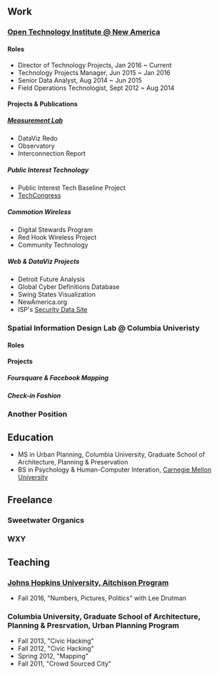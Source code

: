 ## Work

### [Open Technology Institute @ New America](https://newamerica.org/oti)

#### Roles
- Director of Technology Projects, Jan 2016 ~ Current
- Technology Projects Manager, Jun 2015 ~ Jan 2016
- Senior Data Analyst, Aug 2014 ~ Jun 2015
- Field Operations Technologist, Sept 2012 ~ Aug 2014

#### Projects & Publications

##### [Measurement Lab](https://measurementlab.net)
- DataViz Redo
- Observatory
- Interconnection Report

##### Public Interest Technology
- Public Interest Tech Baseline Project
- [TechCongress](http://techcongress.io)

##### Commotion Wireless
- Digital Stewards Program
- Red Hook Wireless Project
- Community Technology

##### Web & DataViz Projects
- Detroit Future Analysis
- Global Cyber Definitions Database
- Swing States Visualization
- NewAmerica.org
- ISP's [Security Data Site](http://securitydata.newamerica.org)

### Spatial Information Design Lab @ Columbia Univeristy

#### Roles

#### Projects

##### Foursquare & Facebook Mapping

##### Check-in Fashion

### Another Position

## Education

- MS in Urban Planning, Columbia University, Graduate School of Architecture, Planning & Preservation
- BS in Psychology & Human-Computer Interation, [Carnegie Mellon University](https://cmu.edu)

## Freelance

### Sweetwater Organics

### WXY

## Teaching

### [Johns Hopkins University, Aitchison Program](http://politicalscience.jhu.edu/undergraduate/aitchison-public-service-fellowship-in-government/)

- Fall 2016, "Numbers, Pictures, Politics" with Lee Drutman

### Columbia University, Graduate School of Architecture, Planning & Presrvation, Urban Planning Program

- Fall 2013, "Civic Hacking"
- Fall 2012, "Civic Hacking"
- Spring 2012, "Mapping"
- Fall 2011, "Crowd Sourced City"
